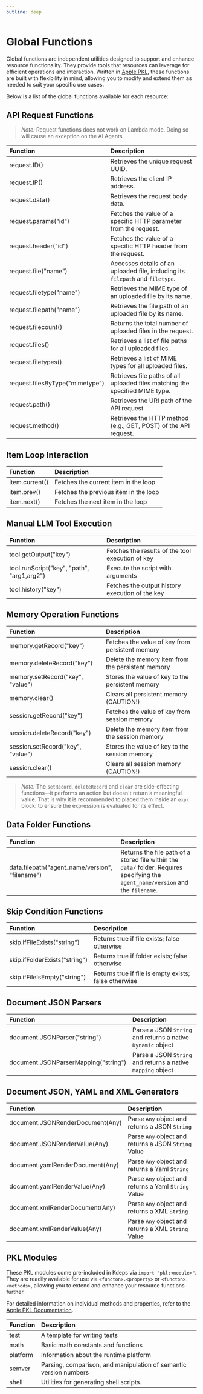 ```yaml
---
outline: deep
---
```


# Global Functions

Global functions are independent utilities designed to support and enhance resource functionality. They provide tools
that resources can leverage for efficient operations and interaction. Written in [Apple PKL](https://pkl-lang.org),
these functions are built with flexibility in mind, allowing you to modify and extend them as needed to suit your
specific use cases.

Below is a list of the global functions available for each resource:

## API Request Functions

> *Note:* Request functions does not work on Lambda mode. Doing so will cause an exception on the AI Agents.

| **Function**                    | **Description**                                                                |
|:--------------------------------|:-------------------------------------------------------------------------------|
| request.ID()                    | Retrieves the unique request UUID.                                             |
| request.IP()                    | Retrieves the client IP address.                                               |
| request.data()                  | Retrieves the request body data.                                               |
| request.params("id")            | Fetches the value of a specific HTTP parameter from the request.               |
| request.header("id")            | Fetches the value of a specific HTTP header from the request.                  |
| request.file("name")            | Accesses details of an uploaded file, including its `filepath` and `filetype`. |
| request.filetype("name")        | Retrieves the MIME type of an uploaded file by its name.                       |
| request.filepath("name")        | Retrieves the file path of an uploaded file by its name.                       |
| request.filecount()             | Returns the total number of uploaded files in the request.                     |
| request.files()                 | Retrieves a list of file paths for all uploaded files.                         |
| request.filetypes()             | Retrieves a list of MIME types for all uploaded files.                         |
| request.filesByType("mimetype") | Retrieves file paths of all uploaded files matching the specified MIME type.   |
| request.path()                  | Retrieves the URI path of the API request.                                     |
| request.method()                | Retrieves the HTTP method (e.g., GET, POST) of the API request.                |

## Item Loop Interaction

| **Function**   | **Description**                       |
|:---------------|:--------------------------------------|
| item.current() | Fetches the current item in the loop  |
| item.prev()    | Fetches the previous item in the loop |
| item.next()    | Fetches the next item in the loop     |

## Manual LLM Tool Execution

| **Function**                               | **Description**                                  |
|:-------------------------------------------|:-------------------------------------------------|
| tool.getOutput("key")                      | Fetches the results of the tool execution of key |
| tool.runScript("key", "path", "arg1,arg2") | Execute the script with arguments                |
| tool.history("key")                        | Fetches the output history execution of the key  |

## Memory Operation Functions

| **Function**                      | **Description**                                   |
|:----------------------------------|:--------------------------------------------------|
| memory.getRecord("key")           | Fetches the value of key from persistent memory   |
| memory.deleteRecord("key")        | Delete the memory item from the persistent memory |
| memory.setRecord("key", "value")  | Stores the value of key to the persistent memory  |
| memory.clear()                    | Clears all persistent memory (CAUTION!)           |
| session.getRecord("key")          | Fetches the value of key from session memory      |
| session.deleteRecord("key")       | Delete the memory item from the session memory    |
| session.setRecord("key", "value") | Stores the value of key to the session memory     |
| session.clear()                   | Clears all session memory (CAUTION!)              |

> *Note:* The `setRecord`, `deleteRecord` and `clear` are side-effecting functions—it performs an action but doesn't return a
> meaningful value. That is why it is recommended to placed them inside an `expr` block: to ensure the expression is
> evaluated for its effect.

## Data Folder Functions

| **Function**                                    | **Description**                                                                                                                    |
|:------------------------------------------------|:-----------------------------------------------------------------------------------------------------------------------------------|
| data.filepath("agent_name/version", "filename") | Returns the file path of a stored file within the `data/` folder. Requires specifying the `agent_name/version` and the `filename`. |

## Skip Condition Functions

| **Function**                  | **Description**                                       |
|:------------------------------|:------------------------------------------------------|
| skip.ifFileExists("string")   | Returns true if file exists; false otherwise          |
| skip.ifFolderExists("string") | Returns true if folder exists; false otherwise        |
| skip.ifFileIsEmpty("string")  | Returns true if file is empty exists; false otherwise |

## Document JSON Parsers

| **Function**                         | **Description**                                             |
|:-------------------------------------|:------------------------------------------------------------|
| document.JSONParser("string")        | Parse a JSON `String` and returns a native `Dynamic` object |
| document.JSONParserMapping("string") | Parse a JSON `String` and returns a native `Mapping` object |

## Document JSON, YAML and XML Generators

| **Function**                     | **Description**                                      |
|:---------------------------------|:-----------------------------------------------------|
| document.JSONRenderDocument(Any) | Parse `Any` object and returns a JSON `String`       |
| document.JSONRenderValue(Any)    | Parse `Any` object and returns a JSON `String` Value |
| document.yamlRenderDocument(Any) | Parse `Any` object and returns a Yaml `String`       |
| document.yamlRenderValue(Any)    | Parse `Any` object and returns a Yaml `String` Value |
| document.xmlRenderDocument(Any)  | Parse `Any` object and returns a XML `String`        |
| document.xmlRenderValue(Any)     | Parse `Any` object and returns a XML `String` Value  |

## PKL Modules

These PKL modules come pre-included in Kdeps via `import "pkl:<module>"`. They are readily available for use via
`<functon>.<property>` or `<functon>.<methods>`, allowing you to extend and enhance your resource functions further.


For detailed information on individual methods and properties, refer to the [Apple PKL
Documentation](https://pkl-lang.org/package-docs/pkl/current/index.html).

| **Function** | **Description**                                                   |
|:-------------|:------------------------------------------------------------------|
| test         | A template for writing tests                                      |
| math         | Basic math constants and functions                                |
| platform     | Information about the runtime platform                            |
| semver       | Parsing, comparison, and manipulation of semantic version numbers |
| shell        | Utilities for generating shell scripts.                           |
